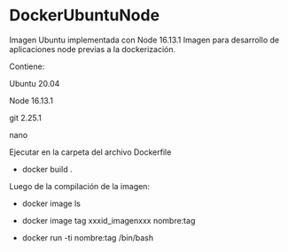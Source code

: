 # DockerUbuntuNode
Imagen Ubuntu implementada con Node 16.13.1
Imagen para desarrollo de aplicaciones node previas a la dockerización.

Contiene:

Ubuntu 20.04

Node 16.13.1

git 2.25.1

nano

Ejecutar en la carpeta del archivo Dockerfile

- docker build .

Luego de la compilación de la imagen:

- docker image ls

- docker image tag xxxid_imagenxxx nombre:tag

- docker run -ti nombre:tag /bin/bash




